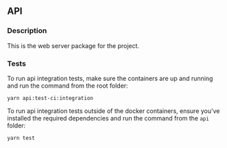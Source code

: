 ## API

### Description

This is the web server package for the project.

### Tests

To run api integration tests, make sure the containers are up and running and run the command from the root folder:

```
yarn api:test-ci:integration
```

To run api integration tests outside of the docker containers, ensure you've installed the required dependencies and run the command from the `api` folder:

```
yarn test
```
